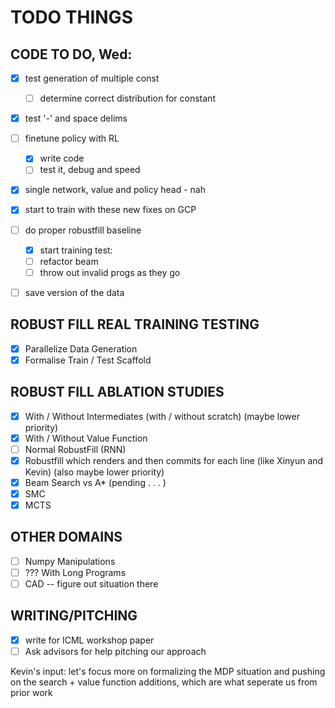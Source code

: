 # TODO THINGS

## CODE TO DO, Wed:
- [X] test generation of multiple const
	- [ ] determine correct distribution for constant
- [X] test '-' and space delims

- [ ] finetune policy with RL
	- [X] write code
	- [ ] test it, debug and speed

- [X] single network, value and policy head - nah
- [X] start to train with these new fixes on GCP

- [ ] do proper robustfill baseline
	- [X] start training
	test:
	- [ ] refactor beam
	- [ ] throw out invalid progs as they go

- [ ] save version of the data






## ROBUST FILL REAL TRAINING TESTING
- [X] Parallelize Data Generation
- [X] Formalise Train / Test Scaffold

## ROBUST FILL ABLATION STUDIES 
- [X] With / Without Intermediates (with / without scratch) (maybe lower priority)
- [X] With / Without Value Function 
- [ ] Normal RobustFill (RNN)
- [X] Robustfill which renders and then commits for each line (like Xinyun and Kevin) (also maybe lower priority)
- [X] Beam Search vs A* (pending . . . )
- [X] SMC
- [X] MCTS

## OTHER DOMAINS
- [ ] Numpy Manipulations
- [ ] ??? With Long Programs
- [ ] CAD -- figure out situation there

## WRITING/PITCHING
- [X] write for ICML workshop paper
- [ ] Ask advisors for help pitching our approach

Kevin's input: let's focus more on formalizing the MDP situation and pushing on the search + value function additions, which are what seperate us from prior work